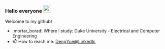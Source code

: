### Hello everyone  <a href="https://www.gautamkrishnar.com/"><img src="https://media.giphy.com/media/hvRJCLFzcasrR4ia7z/giphy.gif" width="25px"></a>


Welcome to my github!
- :mortar_borad: Where I study: Duke University - Electrical and Computer Engineering
- 📫 How to reach me: [DengYue@LinkedIn](https://www.linkedin.com/in/yue-deng-9aa32524a/)


